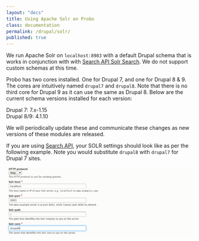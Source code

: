 ```yaml
---
layout: "docs"
title: Using Apache Solr on Probo
class: documentation
permalink: /drupal/solr/
published: true
---
```

We run Apache Solr on `localhost:8983` with a default Drupal schema that is works in conjunction with with [Search API Solr Search](https://www.drupal.org/project/search_api_solr). We do not support custom schemas at this time. 

Probo has two cores installed. One for Drupal 7, and one for Drupal 8 & 9. The cores are intuitively named `drupal7` and `drupal8`. Note that there is no third core for Drupal 9 as it can use the same as Drupal 8. Below are the current schema versions installed for each version: 

Drupal 7: 7.x-1.15  
Drupal 8/9: 4.1.10  

We will periodically update these and communicate these changes as new versions of these modules are released.  

If you are using [Search API](https://www.drupal.org/project/search_api), your SOLR settings should look like as per the following example. Note you would substitute `drupal8` with `drupal7` for Drupal 7 sites.

<img src='/images/solr.png' alt="SAPI configuration">
